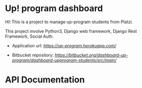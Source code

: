 # Up! program dashboard

Hi! This is a project to manage up-program students from Platzi.

This project involve Python3, Django web framework, Django Rest Framework, Social Auth.

* Application url:  *https://up-program.herokuapp.com/*

* Bitbucket repository: *https://bitbucket.org/dashboard-up-program/dashboard-upprogram-students/src/main/*

# API Documentation